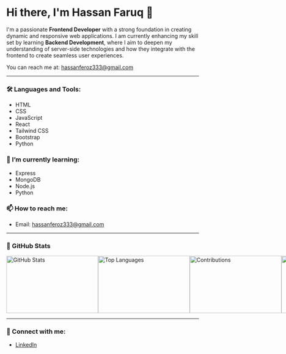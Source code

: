 # Hi there, I'm Hassan Faruq 👋

I'm a passionate **Frontend Developer** with a strong foundation in creating dynamic and responsive web applications. I am currently enhancing my skill set by learning **Backend Development**, where I aim to deepen my understanding of server-side technologies and how they integrate with the frontend to create seamless user experiences.

You can reach me at: [hassanferoz333@gmail.com](mailto:hassanferoz333@gmail.com)

---

### 🛠️ Languages and Tools:
- HTML
- CSS
- JavaScript
- React
- Tailwind CSS
- Bootstrap
- Python

### 🌱 I’m currently learning:
- Express
- MongoDB
- Node.js
- Python

### 📫 How to reach me:
- Email: [hassanferoz333@gmail.com](mailto:hassanferoz333@gmail.com)

---

### 🌟 GitHub Stats

<div style="display: flex; justify-content: space-between; align-items: center;">
    <img src="https://github-readme-stats.vercel.app/api?username=Faruq-Feroz&show_icons=true&hide_title=true" alt="GitHub Stats" style="width: 240px; height: 150px;" />
    <img src="https://github-readme-stats.vercel.app/api/top-langs/?username=Faruq-Feroz&layout=compact" alt="Top Languages" style="width: 240px; height: 150px;" />
    <img src="https://github-readme-streak-stats.herokuapp.com/?user=Faruq-Feroz&theme=dark" alt="Contributions" style="width: 240px; height: 150px;" />
    <img src="https://github-readme-streak-stats.herokuapp.com/api?user=Faruq-Feroz&theme=dark&hide_border=true" alt="Streaks" style="width: 240px; height: 150px;" />
</div>

---

### 🔗 Connect with me:
- [LinkedIn](https://www.linkedin.com/in/hassan-faruq-4a2858311/)
